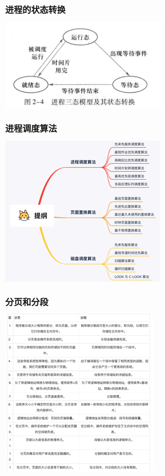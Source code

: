 # 进程的状态转换

<img src="02%E6%93%8D%E4%BD%9C%E7%B3%BB%E7%BB%9F.assets/image-20220625145804651.png" alt="image-20220625145804651" style="zoom:50%;" />

# 进程调度算法

<img src="02%E6%93%8D%E4%BD%9C%E7%B3%BB%E7%BB%9F.assets/image-20220625150132617.png" alt="image-20220625150132617" style="zoom:50%;" />

# 分页和分段

<img src="02%E6%93%8D%E4%BD%9C%E7%B3%BB%E7%BB%9F.assets/image-20220625151720133.png" alt="image-20220625151720133" style="zoom:50%;" />